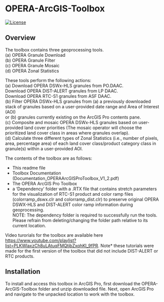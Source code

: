 # OPERA-ArcGIS-Toolbox
[![License](https://img.shields.io/badge/License-Apache_2.0-blue.svg)](https://opensource.org/licenses/Apache-2.0)
## Overview
The toolbox contains three geoprocessing tools.   
(a)	OPERA Granule Download  
(b)	OPERA Granule Filter  
(c)	OPERA Granule Mosaic  
(d) OPERA Zonal Statistics

These tools perform the following actions:  
(a)	Download OPERA DSWx-HLS granules from PO.DAAC.  
    Download OPERA DIST-ALERT granules from LP DAAC.  
    Download OPERA RTC-S1 granules from ASF DAAC.  
(b)	Filter OPERA DSWx-HLS granules from (a) a previously downloaded stack of granules based on a user-provided date range and Area of Interest (AOI)  
or (b) granules currently existing on the ArcGIS Pro contents pane.   
(c)	Composite and mosaic OPERA DSWx-HLS granules based on user-provided land cover priorities (The mosaic operator will choose the prioritized land cover class in areas where granules overlap).  
(d) Calculate three different types of Zonal Statistics (i.e., number of pixels, area, percentage area) of each land cover class/product category class in granule(s) within a user-provided AOI.   

The contents of the toolbox are as follows: 
-	This readme file
-	Toolbox Documentation (Documentation_OPERAArcGISProToolbox_V1_2.pdf)
-	The OPERA ArcGIS Pro Toolbox  
-	a ‘Dependency’ folder with a .RTX file that contains stretch parameters for the visualization of RTC-S1 product and color ramp files (colorramp_dswx.clr and colorramp_dist.clr) to preserve original OPERA DSWX-HLS and DIST-ALERT color ramp information during geoprocessing.  
NOTE: The dependency folder is required to successfully run the tools. Please refrain from deleting/changing the folder path relative to its current location.  

Video turorials for the toolbox are available here https://www.youtube.com/playlist?list=PLKWlaxzCh8uLAtuqFMQtjbZxqhKI_9fPR. Note* these tutorials were made for the first version of the toolbox that did not include DIST-ALERT or RTC products.

## Installation
To install and access this toolbox in ArcGIS Pro, first download the OPERA-ArcGIS-Toolbox folder and unzip downloaded file. Next, open ArcGIS Pro and navigate to the unpacked location to work with the toolbox.
